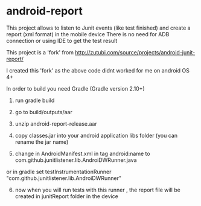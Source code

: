 # android-report

This project allows to listen to Junit events (like test finished) and create a report (xml format) in the mobile device 
There is no need for ADB connection or using IDE to get the test result 

This project is a 'fork'  from http://zutubi.com/source/projects/android-junit-report/

I created this 'fork' as the above code didnt worked for me on android OS 4+


In order to build you need Gradle (Gradle version 2.10+)

1) run gradle build 

2) go to build/outputs/aar

3) unzip android-report-release.aar

4) copy classes.jar into your android application libs folder (you can rename the jar name)

5) change in AndroidManifest.xml in <instrumentation> tag android:name to com.github.junitlistener.lib.AndroiDWRunner.java

or in gradle set testInstrumentationRunner "com.github.junitlistener.lib.AndroiDWRunner"

6) now when you will run tests with this runner , the report file will be created in junitReport folder in the device 
